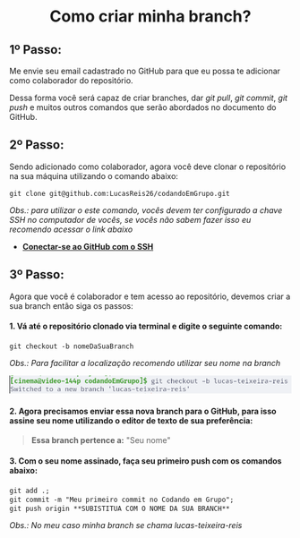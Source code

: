 <h1 align="center">Como criar minha branch?</h1>

## 1º Passo:

Me envie seu email cadastrado no GitHub para que eu possa te adicionar como colaborador do repositório. 

Dessa forma você será capaz de criar branches, dar _git pull_, _git commit_, _git push_ e muitos outros comandos que serão abordados no documento do GitHub.

## 2º Passo:

Sendo adicionado como colaborador, agora você deve clonar o repositório na sua máquina utilizando o comando abaixo:

```
git clone git@github.com:LucasReis26/codandoEmGrupo.git
```

_Obs.: para utilizar o este comando, vocês devem ter configurado a chave SSH no computador de vocês, se vocês não sabem fazer isso eu recomendo acessar o link abaixo_

- [**Conectar-se ao GitHub com o SSH**](https://docs.github.com/en/authentication/connecting-to-github-with-ssh)

## 3º Passo:

Agora que você é colaborador e tem acesso ao repositório, devemos criar a sua branch então siga os passos:

#### 1. Vá até o repositório clonado via terminal e digite o seguinte comando:   


```
git checkout -b nomeDaSuaBranch
```

_Obs.: Para facilitar a localização recomendo utilizar seu nome na branch_

<img src="./assets/images/createdBranchExample.png" width="700">


#### 2. Agora precisamos enviar essa nova branch para o GitHub, para isso assine seu nome utilizando o editor de texto de sua preferência:


> **Essa branch pertence a:** "Seu nome"


#### 3. Com o seu nome assinado, faça seu primeiro push com os comandos abaixo:

```
git add .;
git commit -m "Meu primeiro commit no Codando em Grupo";
git push origin **SUBISTITUA COM O NOME DA SUA BRANCH**
```
_Obs.: No meu caso minha branch se chama lucas-teixeira-reis_


